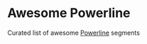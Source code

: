 # Awesome Powerline

Curated list of awesome [Powerline](https://github.com/powerline/powerline) segments

